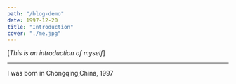 ```yaml
---
path: "/blog-demo"
date: 1997-12-20
title: "Introduction"
cover: "./me.jpg"
---
```

[*This is an introduction of myself*]
***
I was born in Chongqing,China, 1997
